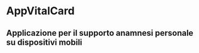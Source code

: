 # AppVitalCard
Applicazione per il supporto anamnesi personale su dispositivi mobili
---------------------------------------------------------------------

